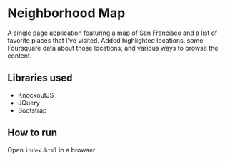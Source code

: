 # Neighborhood Map

A single page application featuring a map of  San Francisco and a list of favorite places that I've visited. Added highlighted locations, some Foursquare data about those locations, and various ways to browse the content.

## Libraries used
- KnockoutJS
- JQuery
- Bootstrap

## How to run

Open `index.html` in a browser
